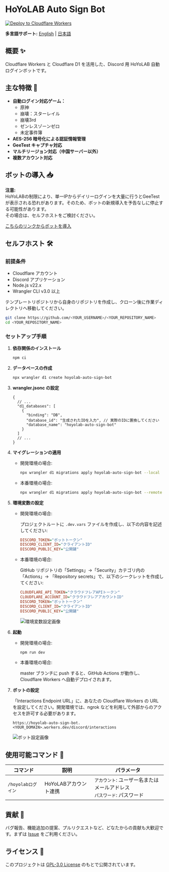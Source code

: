 # HoYoLAB Auto Sign Bot

[![Deploy to Cloudflare Workers](https://deploy.workers.cloudflare.com/button)](https://deploy.workers.cloudflare.com/?url=https://github.com/Lqm1/hoyolab-auto-sign-bot)

**多言語サポート:** [English](README.md) | [日本語](README_JA.md)

## 概要 ✨

Cloudflare Workers と Cloudflare D1 を活用した、Discord 用 HoYoLAB 自動ログインボットです。

## 主な特徴 🚀

- **自動ログイン対応ゲーム：**
  - 原神
  - 崩壊：スターレイル
  - 崩壊3rd
  - ゼンレスゾーンゼロ
  - 未定事件簿
- **AES-256 暗号化による認証情報管理**
- **GeeTest キャプチャ対応**
- **マルチリージョン対応（中国サーバー以外）**
- **複数アカウント対応**

## ボットの導入 📥

**注意:**  
HoYoLABの制限により、単一IPからデイリーログインを大量に行うとGeeTestが表示される恐れがあります。そのため、ボットの新規導入を予告なしに停止する可能性があります。  
その場合は、セルフホストをご検討ください。

[こちらのリンクからボットを導入](https://discord.com/oauth2/authorize?client_id=1346129900741984307)

## セルフホスト 🛠️

### 前提条件

- Cloudflare アカウント
- Discord アプリケーション
- Node.js v22.x
- Wrangler CLI v3.0 以上

テンプレートリポジトリから自身のリポジトリを作成し、クローン後に作業ディレクトリへ移動してください。

```bash
git clone https://github.com/<YOUR_USERNAME>/<YOUR_REPOSITORY_NAME>
cd <YOUR_REPOSITORY_NAME>
```

### セットアップ手順

1. **依存関係のインストール**

   ```bash
   npm ci
   ```

2. **データベースの作成**

   ```bash
   npx wrangler d1 create hoyolab-auto-sign-bot
   ```

3. **wrangler.jsonc の設定**

   ```jsonc
   {
     // ...
     "d1_databases": [
       {
         "binding": "DB",
         "database_id": "生成されたIDを入力", // 実際のIDに置換してください
         "database_name": "hoyolab-auto-sign-bot"
       }
     ]
     // ...
   }
   ```

4. **マイグレーションの適用**

   - 開発環境の場合:
     ```bash
     npx wrangler d1 migrations apply hoyolab-auto-sign-bot --local
     ```
   - 本番環境の場合:
     ```bash
     npx wrangler d1 migrations apply hoyolab-auto-sign-bot --remote
     ```

5. **環境変数の設定**

   - 開発環境の場合:

     プロジェクトルートに `.dev.vars` ファイルを作成し、以下の内容を記述してください:

     ```ini
     DISCORD_TOKEN="ボットトークン"
     DISCORD_CLIENT_ID="クライアントID"
     DISCORD_PUBLIC_KEY="公開鍵"
     ```

   - 本番環境の場合:

     GitHub リポジトリの「Settings」→「Security」カテゴリ内の「Actions」→  「Repository secrets」で、以下のシークレットを作成してください:

     ```ini
     CLOUDFLARE_API_TOKEN="クラウドフレアAPIトークン"
     CLOUDFLARE_ACCOUNT_ID="クラウドフレアアカウントID"
     DISCORD_TOKEN="ボットトークン"
     DISCORD_CLIENT_ID="クライアントID"
     DISCORD_PUBLIC_KEY="公開鍵"
     ```

     ![環境変数設定画像](https://github.com/user-attachments/assets/e12b72c8-48d1-4107-b8ea-e164b8ddd8a2)

7. **起動**

   - 開発環境の場合:
     ```bash
     npm run dev
     ```

   - 本番環境の場合:

     master ブランチに push すると、GitHub Actions が動作し、Cloudflare Workers へ自動デプロイされます。

9. **ボットの設定**

   「Interactions Endpoint URL」に、あなたの Cloudflare Workers の URL を設定してください。開発環境では、ngrok などを利用して外部からのアクセスを許可する必要があります。

   ```
   https://hoyolab-auto-sign-bot.<YOUR_DOMAIN>.workers.dev/discord/interactions
   ```

   ![ボット設定画像](https://github.com/user-attachments/assets/655ae2cb-6311-4a6b-9939-dd4f53aae011)

## 使用可能コマンド 🤖

| コマンド             | 説明                   | パラメータ                                                    |
|----------------------|------------------------|---------------------------------------------------------------|
| `/hoyolabログイン`   | HoYoLABアカウント連携  | `アカウント`: ユーザー名またはメールアドレス<br>`パスワード`: パスワード     |

## 貢献 🤝

バグ報告、機能追加の提案、プルリクエストなど、どなたからの貢献も大歓迎です。まずは [Issue](https://github.com/Lqm1/hoyolab-auto-sign-bot/issues) をご利用ください。

## ライセンス 📜

このプロジェクトは [GPL-3.0 License](https://www.gnu.org/licenses/gpl-3.0) のもとで公開されています。
